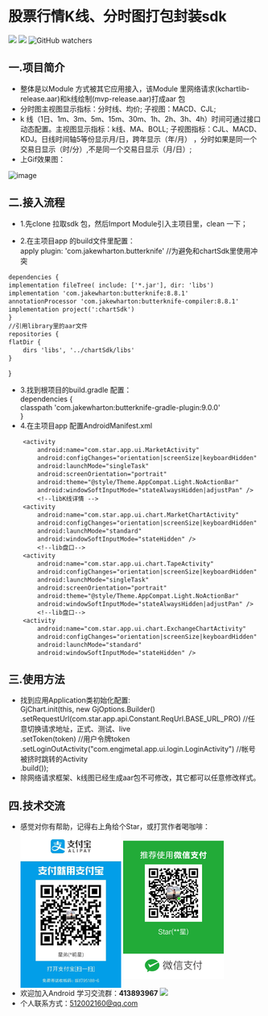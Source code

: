 # 股票行情K线、分时图打包封装sdk

![](https://img.shields.io/github/stars/xing609/ChartSdk.svg?style=flat-square) ![](https://img.shields.io/github/forks/xing609/ChartSdk.svg?style=flat-square) ![GitHub watchers](https://img.shields.io/github/watchers/xing609/ChartSdk.svg?style=flat-square&label=Watch)
## 一.项目简介
    
*    整体是以Module 方式被其它应用接入，该Module 里网络请求(kchartlib-release.aar)和k线绘制(mvp-release.aar)打成aar 包
*    分时图主视图显示指标：分时线、均价;          子视图：MACD、CJL;
*    k 线（1日、1m、3m、5m、15m、30m、1h、2h、3h、4h）时间可通过接口动态配置。主视图显示指标：k线、MA、BOLL;     子视图指标：CJL、MACD、KDJ。日线时间轴5等份显示月/日，跨年显示（年/月）
，分时如果是同一个交易日显示（时/分）,不是同一个交易日显示（月/日）;
*    上Gif效果图：

   ![image](https://github.com/xing609/chartSdk/blob/master/assets/chart.gif)

## 二.接入流程
*    1.先clone 拉取sdk 包，然后Import Module引入主项目里，clean 一下；

*    2.在主项目app 的build文件里配置：  
    apply plugin: 'com.jakewharton.butterknife' //为避免和chartSdk里使用冲突

    dependencies {  
    implementation fileTree( include: ['*.jar'], dir: 'libs')  
    implementation 'com.jakewharton:butterknife:8.8.1'  
    annotationProcessor 'com.jakewharton:butterknife-compiler:8.8.1'  
    implementation project(':chartSdk')  
    }  
    //引用library里的aar文件  
    repositories {
    flatDir {
        dirs 'libs', '../chartSdk/libs'
    }
}
*    3.找到根项目的build.gradle 配置：  
    dependencies {  
    classpath 'com.jakewharton:butterknife-gradle-plugin:9.0.0'  
    }
*    4.在主项目app 配置AndroidManifest.xml  
<!--lib行情列表-->  
        <activity
            android:name="com.star.app.ui.MarketActivity"
            android:configChanges="orientation|screenSize|keyboardHidden"
            android:launchMode="singleTask"
            android:screenOrientation="portrait"
            android:theme="@style/Theme.AppCompat.Light.NoActionBar"
            android:windowSoftInputMode="stateAlwaysHidden|adjustPan" />  
            <!--libK线详情 -->
        <activity
            android:name="com.star.app.ui.chart.MarketChartActivity"
            android:configChanges="orientation|screenSize|keyboardHidden"
            android:launchMode="standard"
            android:windowSoftInputMode="stateHidden" />  
            <!--lib盘口-->
        <activity
            android:name="com.star.app.ui.chart.TapeActivity"
            android:configChanges="orientation|screenSize|keyboardHidden"
            android:launchMode="singleTask"
            android:screenOrientation="portrait"
            android:theme="@style/Theme.AppCompat.Light.NoActionBar"
            android:windowSoftInputMode="stateAlwaysHidden|adjustPan" />  
            <!--lib盘口-->
        <activity
            android:name="com.star.app.ui.chart.ExchangeChartActivity"
            android:configChanges="orientation|screenSize|keyboardHidden"
            android:launchMode="standard"
            android:windowSoftInputMode="stateHidden" />

    
## 三.使用方法  

*   找到应用Application类初始化配置:  
    GjChart.init(this, new GjOptions.Builder()  
                  .setRequestUrl(com.star.app.api.Constant.ReqUrl.BASE_URL_PRO)  //任意切换请求地址，正式、测试、live  
                  .setToken(token)  //用户令牌token  
                  .setLoginOutActivity("com.engjmetal.app.ui.login.LoginActivity")  //帐号被挤时跳转的Activity  
                  .build());  
*   除网络请求框架、k线图已经生成aar包不可修改，其它都可以任意修改样式。
                
##  四.技术交流  
*   感觉对你有帮助，记得右上角给个Star，或打赏作者喝咖啡：  
 <img border="0" src="https://github.com/xing609/AndroidDoc/blob/master/img/zfb_pay.jpg" width="200" hegiht="250" align=center>  <img border="0" src="https://github.com/xing609/AndroidDoc/blob/master/img/wx_pay.png" width="200" hegiht="250" align=center>
*    欢迎加入Android 学习交流群：**413893967**
   <a target="_blank" href="https://jq.qq.com/?_wv=1027&k=5EUEsBC"><img border="0" src="http://pub.idqqimg.com/wpa/images/group.png"></a>
*    个人联系方式：512002160@qq.com   


